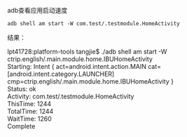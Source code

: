 adb查看应用启动速度

```
adb shell am start -W com.test/.testmodule.HomeActivity
```

结果：
<p>lpt41728:platform-tools tangjie$ ./adb shell am start -W ctrip.english/.main.module.home.IBUHomeActivity<br>
Starting: Intent { act=android.intent.action.MAIN cat=[android.intent.category.LAUNCHER]<br> cmp=ctrip.english/.main.module.home.IBUHomeActivity }<br>
Status: ok<br>
Activity: com.test/.testmodule.HomeActivity<br>
ThisTime: 1244<br>
TotalTime: 1244<br>
WaitTime: 1260<br>
Complete<br>
</p>

